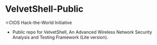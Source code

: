 # VelvetShell-Public
⚛️CtOS Hack-the-World Initiative

* Public repo for VelvetShell, An Advanced Wireless Network Security Analysis and Testing Framework (Lite version).
